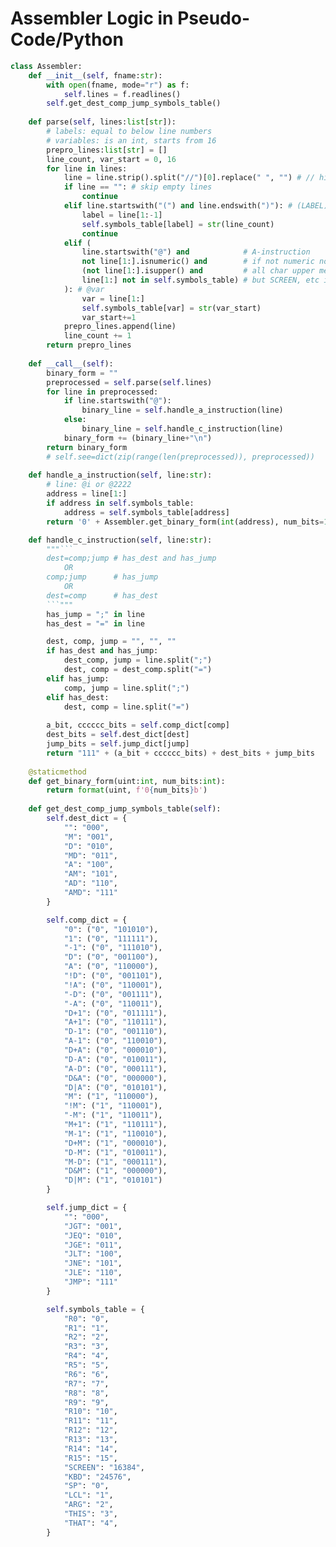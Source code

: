 # Assembler Logic in Pseudo-Code/Python

```python
class Assembler:
    def __init__(self, fname:str):
        with open(fname, mode="r") as f:
            self.lines = f.readlines()
        self.get_dest_comp_jump_symbols_table()
        
    def parse(self, lines:list[str]):
        # labels: equal to below line numbers
        # variables: is an int, starts from 16
        prepro_lines:list[str] = []
        line_count, var_start = 0, 16
        for line in lines:
            line = line.strip().split("//")[0].replace(" ", "") # // hi this a comment => ""
            if line == "": # skip empty lines
                continue
            elif line.startswith("(") and line.endswith(")"): # (LABEL)
                label = line[1:-1]
                self.symbols_table[label] = str(line_count)
                continue
            elif (
                line.startswith("@") and            # A-instruction
                not line[1:].isnumeric() and        # if not numeric no need to add in symbols table
                (not line[1:].isupper() and         # all char upper means it's a label
                line[1:] not in self.symbols_table) # but SCREEN, etc is not a label, it's given var, so no need
            ): # @var
                var = line[1:]
                self.symbols_table[var] = str(var_start)
                var_start+=1
            prepro_lines.append(line)
            line_count += 1
        return prepro_lines
    
    def __call__(self):
        binary_form = ""
        preprocessed = self.parse(self.lines)
        for line in preprocessed:
            if line.startswith("@"):
                binary_line = self.handle_a_instruction(line)
            else:
                binary_line = self.handle_c_instruction(line)
            binary_form += (binary_line+"\n")
        return binary_form
        # self.see=dict(zip(range(len(preprocessed)), preprocessed))
    
    def handle_a_instruction(self, line:str):
        # line: @i or @2222
        address = line[1:]
        if address in self.symbols_table:
            address = self.symbols_table[address]
        return '0' + Assembler.get_binary_form(int(address), num_bits=15)

    def handle_c_instruction(self, line:str):
        """```
        dest=comp;jump # has_dest and has_jump
            OR
        comp;jump      # has_jump
            OR
        dest=comp      # has_dest
        ```"""
        has_jump = ";" in line
        has_dest = "=" in line

        dest, comp, jump = "", "", ""
        if has_dest and has_jump:
            dest_comp, jump = line.split(";")
            dest, comp = dest_comp.split("=")
        elif has_jump:
            comp, jump = line.split(";")
        elif has_dest:
            dest, comp = line.split("=")
        
        a_bit, cccccc_bits = self.comp_dict[comp]
        dest_bits = self.dest_dict[dest]
        jump_bits = self.jump_dict[jump]
        return "111" + (a_bit + cccccc_bits) + dest_bits + jump_bits
    
    @staticmethod
    def get_binary_form(uint:int, num_bits:int):
        return format(uint, f'0{num_bits}b')
    
    def get_dest_comp_jump_symbols_table(self):
        self.dest_dict = {
            "": "000",
            "M": "001",
            "D": "010",
            "MD": "011",
            "A": "100",
            "AM": "101",
            "AD": "110",
            "AMD": "111"
        }

        self.comp_dict = {
            "0": ("0", "101010"),
            "1": ("0", "111111"),
            "-1": ("0", "111010"),
            "D": ("0", "001100"),
            "A": ("0", "110000"),
            "!D": ("0", "001101"),
            "!A": ("0", "110001"),
            "-D": ("0", "001111"),
            "-A": ("0", "110011"),
            "D+1": ("0", "011111"),
            "A+1": ("0", "110111"),
            "D-1": ("0", "001110"),
            "A-1": ("0", "110010"),
            "D+A": ("0", "000010"),
            "D-A": ("0", "010011"),
            "A-D": ("0", "000111"),
            "D&A": ("0", "000000"),
            "D|A": ("0", "010101"),
            "M": ("1", "110000"),
            "!M": ("1", "110001"),
            "-M": ("1", "110011"),
            "M+1": ("1", "110111"),
            "M-1": ("1", "110010"),
            "D+M": ("1", "000010"),
            "D-M": ("1", "010011"),
            "M-D": ("1", "000111"),
            "D&M": ("1", "000000"),
            "D|M": ("1", "010101")
        }

        self.jump_dict = {
            "": "000",
            "JGT": "001",
            "JEQ": "010",
            "JGE": "011",
            "JLT": "100",
            "JNE": "101",
            "JLE": "110",
            "JMP": "111"
        }

        self.symbols_table = {
            "R0": "0",
            "R1": "1",
            "R2": "2",
            "R3": "3",
            "R4": "4",
            "R5": "5",
            "R6": "6",
            "R7": "7",
            "R8": "8",
            "R9": "9",
            "R10": "10",
            "R11": "11",
            "R12": "12",
            "R13": "13",
            "R14": "14",
            "R15": "15",
            "SCREEN": "16384",
            "KBD": "24576",
            "SP": "0",
            "LCL": "1",
            "ARG": "2",
            "THIS": "3",
            "THAT": "4",
        }
```
